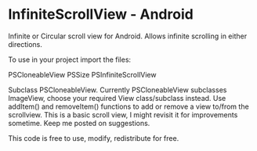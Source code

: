 InfiniteScrollView - Android
==================

Infinite or Circular scroll view for Android. Allows infinite scrolling in either directions.

To use in your project import the files:

PSCloneableView
PSSize
PSInfiniteScrollView

Subclass PSCloneableView. Currently PSCloneableView subclasses ImageView, choose your required View class/subclass instead. Use addItem() and removeItem() functions to add or remove a view to/from the scrollview.
This is a basic scroll view, I might revisit it for improvements sometime. Keep me posted on suggestions.

This code is free to use, modify, redistribute for free. 